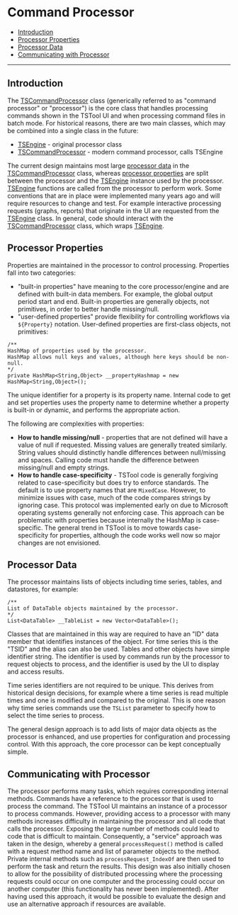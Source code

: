 # Command Processor #

* [Introduction](#introduction)
* [Processor Properties](#processor-properties)
* [Processor Data](#processor-data)
* [Communicating with Processor](#communicating-with-processor)

-------------

## Introduction ##

The [TSCommandProcessor](https://github.com/OpenCDSS/cdss-lib-processor-ts-java/blob/master/src/rti/tscommandprocessor/core/TSCommandProcessor.java)
class (generically referred to as "command processor" or "processor")
is the core class that handles processing commands shown in the TSTool UI and
when processing command files in batch mode.
For historical reasons, there are two main classes,
which may be combined into a single class in the future:

* [TSEngine](https://github.com/OpenCDSS/cdss-lib-processor-ts-java/blob/master/src/rti/tscommandprocessor/core/TSEngine.java) - original processor class
* [TSCommandProcessor](https://github.com/OpenCDSS/cdss-lib-processor-ts-java/blob/master/src/rti/tscommandprocessor/core/TSCommandProcessor.java) - modern command processor, calls TSEngine

The current design maintains most large [processor data](#processor-data) in the 
[TSCommandProcessor](https://github.com/OpenCDSS/cdss-lib-processor-ts-java/blob/master/src/rti/tscommandprocessor/core/TSCommandProcessor.java) class,
whereas [processor properties](procesor-properties) are split between the processor and the
[TSEngine](https://github.com/OpenCDSS/cdss-lib-processor-ts-java/blob/master/src/rti/tscommandprocessor/core/TSEngine.java) instance used by the processor.
[TSEngine](https://github.com/OpenCDSS/cdss-lib-processor-ts-java/blob/master/src/rti/tscommandprocessor/core/TSEngine.java) functions
are called from the processor to perform work.
Some conventions that are in place were implemented many years ago and will require resources to change and test.
For example interactive processing requests (graphs, reports) that originate in the UI are requested from the
[TSEngine](https://github.com/OpenCDSS/cdss-lib-processor-ts-java/blob/master/src/rti/tscommandprocessor/core/TSEngine.java) class.
In general, code should interact with the
[TSCommandProcessor](https://github.com/OpenCDSS/cdss-lib-processor-ts-java/blob/master/src/rti/tscommandprocessor/core/TSCommandProcessor.java) class,
which wraps
[TSEngine](https://github.com/OpenCDSS/cdss-lib-processor-ts-java/blob/master/src/rti/tscommandprocessor/core/TSEngine.java).
 
## Processor Properties ##

Properties are maintained in the processor to control processing.
Properties fall into two categories:

* "built-in properties" have meaning to the core processor/engine and are defined with built-in data members.
For example, the global output period start and end.
Built-in properties are generally objects, not primitives, in order to better handle missing/null.
* "user-defined properties" provide flexibility for controlling workflows via `${Property}` notation.
User-defined properties are first-class objects, not primitives:

```
/**
HashMap of properties used by the processor.
HashMap allows null keys and values, although here keys should be non-null.
*/
private HashMap<String,Object> __propertyHashmap = new HashMap<String,Object>();
```

The unique identifier for a property is its property name.
Internal code to get and set properties uses the property name to determine whether a property is built-in or dynamic,
and performs the appropriate action.

The following are complexities with properties:

* **How to handle missing/null** - properties that are not defined will have a value of null if requested.
Missing values are generally treated similarly.
String values should distinctly handle differences between null/missing and spaces.
Calling code must handle the difference between missing/null and empty strings.
* **How to handle case-specificity** - TSTool code is generally forgiving related to case-specificity
but does try to enforce standards.
The default is to use property names that are `MixedCase`.
However, to minimize issues with case, much of the code compares strings by ignoring case.
This protocol was implemented early on due to Microsoft operating systems generally not enforcing case.
This approach can be problematic with properties because internally the HashMap is case-specific.
The general trend in TSTool is to move towards case-specificity for properties,
although the code works well now so major changes are not envisioned.

## Processor Data ##

The processor maintains lists of objects including time series, tables, and datastores, for example:

```
/**
List of DataTable objects maintained by the processor.
*/
List<DataTable> __TableList = new Vector<DataTable>();
```

Classes that are maintained in this way are required to have an "ID" data member that identifies instances of the object.
For time series this is the "TSID" and the alias can also be used.
Tables and other objects have simple identifier string.
The identifier is used by commands run by the processor to request objects to process, and the identifier
is used by the UI to display and access results.

Time series identifiers are not required to be unique.
This derives from historical design decisions, for example where a time series is read multiple times and
one is modified and compared to the original.
This is one reason why time series commands use the `TSList` parameter to specify how to select the time series to process.

The general design approach is to add lists of major data objects as the processor is enhanced,
and use properties for configuration and processing control.
With this approach, the core processor can be kept conceptually simple.

## Communicating with Processor ##

The processor performs many tasks, which requires corresponding internal methods.
Commands have a reference to the processor that is used to process the command.
The TSTool UI maintains an instance of a processor to process commands.
However, providing access to a processor with many methods increases difficulty in maintaining the processor
and all code that calls the processor.
Exposing the large number of methods could lead to code that is difficult to maintain.
Consequently, a "service" approach was taken in the design, whereby a general `processRequest()` method
is called with a request method name and list of parameter objects to the method.
Private internal methods such as `processRequest_IndexOf` are then used to perform the task and return the results.
This design was also initially chosen to allow for the possibility of distributed processing
where the processing requests could occur on one computer and the processing could occur on another computer
(this functionality has never been implemented).
After having used this approach, it would be possible to evaluate the design and use an alternative approach if
resources are available.
